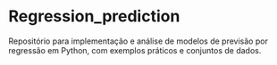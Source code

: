 # Regression_prediction
Repositório para implementação e análise de modelos de previsão por regressão em Python, com exemplos práticos e conjuntos de dados.
